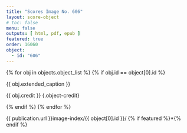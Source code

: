 ```yaml
---
title: "Scores Image No. 606"
layout: score-object
# toc: false
menu: false
outputs: [ html, pdf, epub ]
featured: true
order: 16060
object:
  - id: "606"
---
```


{% for obj in objects.object_list %}
{% if obj.id == object[0].id %}

{{ obj.extended_caption }}

{{ obj.credit }} {.object-credit}

{% endif %}
{% endfor %}

<div class="object-credit object-url is-print-only">

{{ publication.url }}image-index/{{ object[0].id }}/ {% if featured %}*{% endif %}

</div>
